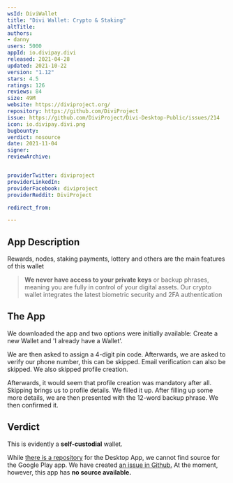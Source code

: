 ```yaml
---
wsId: DiviWallet
title: "Divi Wallet: Crypto & Staking"
altTitle: 
authors:
- danny
users: 5000
appId: io.divipay.divi
released: 2021-04-28
updated: 2021-10-22
version: "1.12"
stars: 4.5
ratings: 126
reviews: 84
size: 49M
website: https://diviproject.org/
repository: https://github.com/DiviProject
issue: https://github.com/DiviProject/Divi-Desktop-Public/issues/214
icon: io.divipay.divi.png
bugbounty: 
verdict: nosource
date: 2021-11-04
signer: 
reviewArchive:


providerTwitter: diviproject
providerLinkedIn: 
providerFacebook: diviproject
providerReddit: DiviProject

redirect_from:

---
```



## App Description

Rewards, nodes, staking payments, lottery and others are the main features of this wallet

> **We never have access to your private keys** or backup phrases, meaning you are fully in control of your digital assets. Our crypto wallet integrates the latest biometric security and 2FA authentication

## The App

We downloaded the app and two options were initially available: Create a new Wallet and 'I already have a Wallet'.

We are then asked to assign a 4-digit pin code. Afterwards, we are asked to verify our phone number, this can be skipped. Email verification can also be skipped. We also skipped profile creation.

Afterwards, it would seem that profile creation was mandatory after all. Skipping brings us to profile details. We filled it up. After filling up some more details, we are then presented with the 12-word backup phrase. We then confirmed it.

## Verdict

This is evidently a **self-custodial** wallet.

While [there is a repository](https://github.com/DiviProject/Divi-Desktop-Public) for the Desktop App, we cannot find source for the Google Play app. We have created [an issue in Github.](https://github.com/DiviProject/Divi-Desktop-Public/issues/214) At the moment, however, this app has **no source available.**
